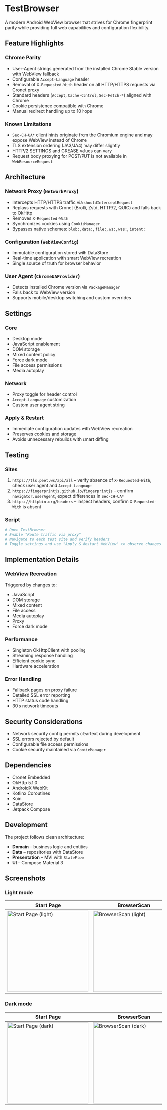 # TestBrowser

A modern Android WebView browser that strives for Chrome fingerprint parity while providing full web capabilities and configuration flexibility.

## Feature Highlights

### Chrome Parity
- User-Agent strings generated from the installed Chrome Stable version with WebView fallback
- Configurable `Accept-Language` header
- Removal of `X-Requested-With` header on all HTTP/HTTPS requests via Cronet proxy
- Standard headers (`Accept`, `Cache-Control`, `Sec-Fetch-*`) aligned with Chrome
- Cookie persistence compatible with Chrome
- Manual redirect handling up to 10 hops

### Known Limitations
- `Sec-CH-UA*` client hints originate from the Chromium engine and may expose WebView instead of Chrome
- TLS extension ordering (JA3/JA4) may differ slightly
- HTTP/2 SETTINGS and GREASE values can vary
- Request body proxying for POST/PUT is not available in `WebResourceRequest`

## Architecture

### Network Proxy (`NetworkProxy`)
- Intercepts HTTP/HTTPS traffic via `shouldInterceptRequest`
- Replays requests with Cronet (Brotli, Zstd, HTTP/2, QUIC) and falls back to OkHttp
- Removes `X-Requested-With`
- Synchronizes cookies using `CookieManager`
- Bypasses native schemes: `blob:`, `data:`, `file:`, `ws:`, `wss:`, `intent:`

### Configuration (`WebViewConfig`)
- Immutable configuration stored with DataStore
- Real-time application with smart WebView recreation
- Single source of truth for browser behavior

### User Agent (`ChromeUAProvider`)
- Detects installed Chrome version via `PackageManager`
- Falls back to WebView version
- Supports mobile/desktop switching and custom overrides

## Settings

### Core
- Desktop mode
- JavaScript enablement
- DOM storage
- Mixed content policy
- Force dark mode
- File access permissions
- Media autoplay

### Network
- Proxy toggle for header control
- `Accept-Language` customization
- Custom user agent string

### Apply & Restart
- Immediate configuration updates with WebView recreation
- Preserves cookies and storage
- Avoids unnecessary rebuilds with smart diffing

## Testing

### Sites
1. `https://tls.peet.ws/api/all` – verify absence of `X-Requested-With`, check user agent and `Accept-Language`
2. `https://fingerprintjs.github.io/fingerprintjs` – confirm `navigator.userAgent`, expect differences in `Sec-CH-UA*`
3. `https://httpbin.org/headers` – inspect headers, confirm `X-Requested-With` is absent

### Script
```bash
# Open TestBrowser
# Enable "Route traffic via proxy"
# Navigate to each test site and verify headers
# Toggle settings and use "Apply & Restart WebView" to observe changes
```

## Implementation Details

### WebView Recreation
Triggered by changes to:
- JavaScript
- DOM storage
- Mixed content
- File access
- Media autoplay
- Proxy
- Force dark mode

### Performance
- Singleton OkHttpClient with pooling
- Streaming response handling
- Efficient cookie sync
- Hardware acceleration

### Error Handling
- Fallback pages on proxy failure
- Detailed SSL error reporting
- HTTP status code handling
- 30 s network timeouts

## Security Considerations
- Network security config permits cleartext during development
- SSL errors rejected by default
- Configurable file access permissions
- Cookie security maintained via `CookieManager`

## Dependencies
- Cronet Embedded
- OkHttp 5.1.0
- AndroidX WebKit
- Kotlinx Coroutines
- Koin
- DataStore
- Jetpack Compose

## Development
The project follows clean architecture:
- **Domain** – business logic and entities
- **Data** – repositories with DataStore
- **Presentation** – MVI with `StateFlow`
- **UI** – Compose Material 3

## Screenshots

### Light mode
<table>
  <thead>
    <tr>
      <th>Start Page</th>
      <th>BrowserScan</th>
      <th>Advanced Settings</th>
    </tr>
  </thead>
  <tbody>
    <tr>
      <td><img src="https://github.com/user-attachments/assets/47111eb4-6ac7-45ab-b8af-18bab93744c6" width="260" alt="Start Page (light)"></td>
      <td><img src="https://github.com/user-attachments/assets/ed20f2ac-b84e-4b16-98ed-25facbff05db" width="260" alt="BrowserScan (light)"></td>
      <td><img src="https://github.com/user-attachments/assets/03d9f351-e347-4045-8a20-7c3b56c6d6b3" width="260" alt="Advanced Settings (light)"></td>
    </tr>
  </tbody>
</table>

### Dark mode
<table>
  <thead>
    <tr>
      <th>Start Page</th>
      <th>BrowserScan</th>
      <th>Advanced Settings</th>
    </tr>
  </thead>
  <tbody>
    <tr>
      <td><img src="https://github.com/user-attachments/assets/b57fa9b1-c900-4cb8-a42d-ab782be0fedc" width="260" alt="Start Page (dark)"></td>
      <td><img src="https://github.com/user-attachments/assets/cefb7552-be74-4bd8-86b4-2b74faa62515" width="260" alt="BrowserScan (dark)"></td>
      <td><img src="https://github.com/user-attachments/assets/fac3462e-f8e9-46e4-a36d-a5bd14152095" width="260" alt="Advanced Settings (dark)"></td>
    </tr>
  </tbody>
</table>

